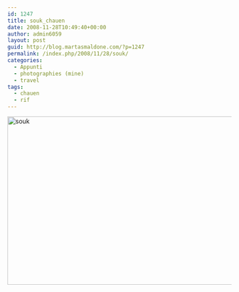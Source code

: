 ```yaml
---
id: 1247
title: souk_chauen
date: 2008-11-28T10:49:40+00:00
author: admin6059
layout: post
guid: http://blog.martasmaldone.com/?p=1247
permalink: /index.php/2008/11/28/souk/
categories:
  - Appunti
  - photographies (mine)
  - travel
tags:
  - chauen
  - rif
---
```

<img class="aligncenter wp-image-3922" src="http://blog.martasmaldone.eu/wp-content/uploads/2008/11/souk.jpg" alt="souk" width="600" height="378" srcset="http://blog.martasmaldone.eu/wp-content/uploads/2008/11/souk.jpg 650w, http://blog.martasmaldone.eu/wp-content/uploads/2008/11/souk-300x189.jpg 300w" sizes="(max-width: 600px) 100vw, 600px" />